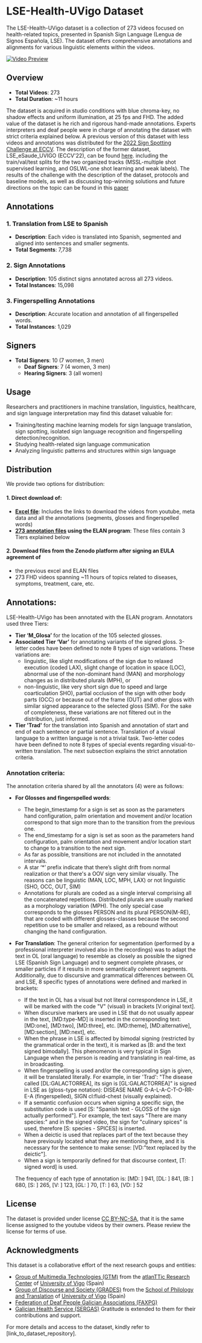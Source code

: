


# LSE-Health-UVigo Dataset

The LSE-Health-UVigo dataset is a collection of 273 videos focused on health-related topics, presented in Spanish Sign Language (Lengua de Signos Española, LSE). The dataset offers comprehensive annotations and alignments for various linguistic elements within the videos.

[![Video Preview](https://github.com/PROJECT-TRAIN/LSE-Health-UVigo/blob/main/images/Sample_ELAN-LSE-Health-UVigo.png)](https://youtu.be/ND4YaDZEtx8)

## Overview

- **Total Videos**: 273
- **Total Duration**: ~11 hours

The dataset is acquired in studio conditions with blue chroma-key, no shadow effects and uniform illumination, at 25 fps and FHD. The added value of the dataset is he rich and rigorous hand-made annotations. Experts interpreters and deaf people were in charge of annotating the dataset with strict criteria explained below.
A previous version of this dataset with less videos and annotations was distributed for the [2022 Sign Spotting Challenge at ECCV](https://chalearnlap.cvc.uab.cat/challenge/49/description/). The description of the former dataset, LSE_eSaude_UVIGO (ECCV'22), can be found [here](https://chalearnlap.cvc.uab.cat/dataset/42/description/). including the train/val/test splits for the two organized tracks (MSSL-multiple shot supervised learning, and OSLWL-one shot learning and weak labels). The results of the challenge with the description of the dataset, protocols and baseline models, as well as discussing top-winning solutions and future directions on the topic can be found in this [paper](https://dl.acm.org/doi/abs/10.1007/978-3-031-25085-9_13)

## Annotations

### 1. Translation from LSE to Spanish

- **Description**: Each video is translated into Spanish, segmented and aligned into sentences and smaller segments.
- **Total Segments**: 7,738

### 2. Sign Annotations

- **Description**: 105 distinct signs annotated across all 273 videos.
- **Total Instances**: 15,098

### 3. Fingerspelling Annotations

- **Description**: Accurate location and annotation of all fingerspelled words.
- **Total Instances**: 1,029

## Signers

- **Total Signers**: 10 (7 women, 3 men)
    - **Deaf Signers**: 7 (4 women, 3 men)
    - **Hearing Signers**: 3 (all women)
      
## Usage

Researchers and practitioners in machine translation, linguistics, healthcare, and sign language interpretation may find this dataset valuable for:
- Training/testing machine learning models for sign language translation, sign spotting, isolated sign language recognition and fingerspelling detection/recognition.
- Studying health-related sign language communication
- Analyzing linguistic patterns and structures within sign language

## Distribution

We provide two options for distribution:

#### 1. Direct download of:

- **[Excel file](https://github.com/PROJECT-TRAIN/LSE-Health-UVigo/blob/main/data/LSE-Health-UVigo.xlsx)**: Includes the links to download the videos from youtube, meta data and all the annotations (segments, glosses and fingerspelled words)
- **[273 annotation files](https://github.com/PROJECT-TRAIN/LSE-Health-UVigo/blob/main/data/273-ELAN-LSE-Health-UVigo.zip) using the ELAN program**: These files contain 3 Tiers explained below

#### 2. Download files from the Zenodo platform after signing an EULA agreement of
- the previous excel and ELAN files
- 273 FHD videos spanning ~11 hours of topics related to diseases, symptoms, treatment, care, etc.

## Annotations:

LSE-Health-UVigo has been annotated with the ELAN program. Annotators used three Tiers:

- **Tier ‘M_Glosa’** for the location of the 105 selected glosses.
- **Associated Tier ‘Var’** for annotating variants of the signed gloss. 3-letter codes have been defined to note 8 types of sign variations. These variations are:
    -  linguistic, like slight modifications of the sign due to relaxed execution (coded LAX), slight change of location in space (LOC), abnormal use of the non-dominant hand (MAN) and morphology changes as in distributed plurals (MPH), or
    -  non-linguistic, like very short sign due to speed and large coarticulation SHO), partial occlusion of the sign with other body parts (OCC) or because out of the frame (OUT) and other gloss with similar signed appearance to the selected gloss (SIM).
For the sake of completeness, these variations are not filtered out in the distribution, just informed.
- **Tier 'Trad'** for the translation into Spanish and annotation of start and end of each sentence or partial sentence. Translation of a visual language to a written language is not a trivial task. Two-letter codes have been defined to note 8 types of special events regarding visual-to-written translation. The next subsection explains the strict annotation criteria.

### Annotation criteria:

The annotation criteria shared by all the annotators (4) were as follows:

- **For Glosses and fingerspelled words**:
    - The begin_timestamp for a sign is set as soon as the parameters hand configuration, palm orientation and movement and/or location correspond to that sign more than to the transition from the previous one.
    - The end_timestamp for a sign is set as soon as the parameters hand configuration, palm orientation and movement and/or location start to change to a transition to the next sign.
    - As far as possible, transitions are not included in the annotated intervals.
    - A star ‘*’ prefix indicate that there’s slight drift from normal realization or that there's a OOV sign very similar visually. The reasons can be linguistic (MAN, LOC, MPH, LAX) or not linguistic (SHO, OCC, OUT, SIM)
    - Annotations for plurals are coded as a single interval comprising all the concatenated repetitions. Distributed plurals are usually marked as a morphology variation (MPH). The only special case corresponds to the glosses PERSON and its plural PERSON(M-RE), that are coded with different glosses-classes because the second repetition use to be smaller and relaxed, as a rebound without changing the hand configuration.
  
- **For Translation**: The general criterion for segmentation (performed by a professional interpreter involved also in the recordings) was to adapt the text in OL (oral language) to resemble as closely as possible the signed LSE (Spanish Sign Language) and to segment complete phrases, or smaller particles if it results in more semantically coherent segments. Additionally, due to discursive and grammatical differences between OL and LSE, 8 specific types of annotations were defined and marked in brackets:
    - If the text in OL has a visual but not literal correspondence in LSE, it will be marked with the code "V" (visual) in brackets [V:original text].
    - When discursive markers are used in LSE that do not usually appear in the text, [MD:type-MD] is inserted in the corresponding text: [MD:one], [MD:two], [MD:three], etc. [MD:theme], [MD:alternative], [MD:section], [MD:next], etc.
    - When the phrase in LSE is affected by bimodal signing (restricted by the grammatical order in the text), it is marked as [B: and the text signed bimodally]. This phenomenon is very typical in Sign Language when the person is reading and translating in real-time, as in broadcasting.
    - When fingerspelling is used and/or the corresponding sign is given, it will be translated literally. For example, in tier 'Trad': "The disease called [DL:GALACTORREA], its sign is [GL:GALACTORREA]" is signed in LSE as (gloss-type notation): DISEASE NAME G-A-L-A-C-T-O-RR-E-A (fingerspelled), SIGN cl:fluid-chest (visually explained).
    - If a semantic confusion occurs when signing a specific sign, the substitution code is used [S: "Spanish text - GLOSS of the sign actually performed"]. For example, the text says "There are many species:" and in the signed video, the sign for "culinary spices" is used, therefore [S: species - SPICES] is inserted.
    - When a deictic is used that replaces part of the text because they have previously located what they are mentioning there, and it is necessary for the sentence to make sense: [VD:"text replaced by the deictic"].
    - When a sign is temporarily defined for that discourse context, [T: signed word] is used.

    The frequency of each type of annotation is: [MD: ] 941, [DL: ] 841, [B: ] 680, [S: ] 265, [V: ] 123, [GL: ] 70, [T: ] 63, [VD: ] 52

## License

The dataset is provided under license [CC BY-NC-SA](https://creativecommons.org/licenses/by-nc-sa/4.0/deed.en), that it is the same license assigned to the youtube videos by their owners. Please review the license for terms of use.

## Acknowledgments

This dataset is a collaborative effort of the next research goups and entities: 
- [Group of Multimedia Technologies (GTM)](http://gtm.uvigo.es/en/) from the [atlanTTic Research Center](https://atlanttic.uvigo.es/en) of [University of Vigo](http://www.uvigo.es) (Spain)
- [Group of Discourse and Society (GRADES)](http://grades.uvigo.gal) from the [School of Philology and Translation](https://fft.uvigo.es/en/) of [University of Vigo](http://www.uvigo.es) (Spain)
- [Federation of Deaf People Galician Associations (FAXPG)](http://www.faxpg.es)
- [Galician Health Service (SERGAS)](http://www.sergas.es)
Gratitude is extended to them for their contributions and support.

For more details and access to the dataset, kindly refer to [link_to_dataset_repository].
